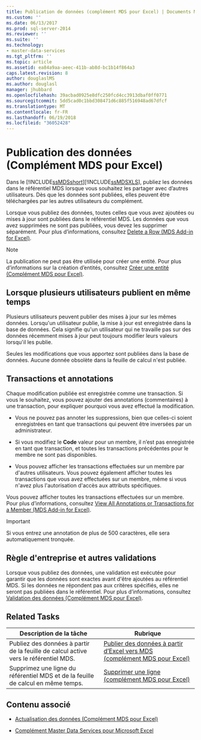```yaml
---
title: Publication de données (complément MDS pour Excel) | Documents Microsoft
ms.custom: ''
ms.date: 06/13/2017
ms.prod: sql-server-2014
ms.reviewer: ''
ms.suite: ''
ms.technology:
- master-data-services
ms.tgt_pltfrm: ''
ms.topic: article
ms.assetid: ea84a9aa-aeec-411b-ab8d-bc1b14f864a3
caps.latest.revision: 8
author: douglaslMS
ms.author: douglasl
manager: jhubbard
ms.openlocfilehash: 39acbad0925e8dfc250fcd4cc3913dbaf0ff0771
ms.sourcegitcommit: 5dd5cad0c1bbd308471d6c885f516948ad67dfcf
ms.translationtype: MT
ms.contentlocale: fr-FR
ms.lasthandoff: 06/19/2018
ms.locfileid: "36052428"
---
```

# <a name="publishing-data-mds-add-in-for-excel"></a>Publication des données (Complément MDS pour Excel)
  Dans le [!INCLUDE[ssMDSshort](../../includes/ssmdsshort-md.md)][!INCLUDE[ssMDSXLS](../../includes/ssmdsxls-md.md)], publiez les données dans le référentiel MDS lorsque vous souhaitez les partager avec d’autres utilisateurs. Dès que les données sont publiées, elles peuvent être téléchargées par les autres utilisateurs du complément.  
  
 Lorsque vous publiez des données, toutes celles que vous avez ajoutées ou mises à jour sont publiées dans le référentiel MDS. Les données que vous avez supprimées ne sont pas publiées, vous devez les supprimer séparément. Pour plus d’informations, consultez [Delete a Row &#40;MDS Add-in for Excel&#41;](delete-a-row-mds-add-in-for-excel.md).  
  
> [!NOTE]  
>  La publication ne peut pas être utilisée pour créer une entité. Pour plus d’informations sur la création d’entités, consultez [Créer une entité &#40;Complément MDS pour Excel&#41;](create-an-entity-mds-add-in-for-excel.md).  
  
## <a name="when-multiple-users-publish-at-the-same-time"></a>Lorsque plusieurs utilisateurs publient en même temps  
 Plusieurs utilisateurs peuvent publier des mises à jour sur les mêmes données. Lorsqu'un utilisateur publie, la mise à jour est enregistrée dans la base de données. Cela signifie qu'un utilisateur qui ne travaille pas sur des données récemment mises à jour peut toujours modifier leurs valeurs lorsqu'il les publie.  
  
 Seules les modifications que vous apportez sont publiées dans la base de données. Aucune donnée obsolète dans la feuille de calcul n'est publiée.  
  
## <a name="transactions-and-annotations"></a>Transactions et annotations  
 Chaque modification publiée est enregistrée comme une transaction. Si vous le souhaitez, vous pouvez ajouter des annotations (commentaires) à une transaction, pour expliquer pourquoi vous avez effectué la modification.  
  
-   Vous ne pouvez pas annoter les suppressions, bien que celles-ci soient enregistrées en tant que transactions qui peuvent être inversées par un administrateur.  
  
-   Si vous modifiez le **Code** valeur pour un membre, il n’est pas enregistrée en tant que transaction, et toutes les transactions précédentes pour le membre ne sont pas disponibles.  
  
-   Vous pouvez afficher les transactions effectuées sur un membre par d'autres utilisateurs. Vous pouvez également afficher toutes les transactions que vous avez effectuées sur un membre, même si vous n'avez plus l'autorisation d'accès aux attributs spécifiques.  
  
 Vous pouvez afficher toutes les transactions effectuées sur un membre. Pour plus d’informations, consultez [View All Annotations or Transactions for a Member &#40;MDS Add-in for Excel&#41;](view-all-annotations-or-transactions-for-a-member-mds-add-in-for-excel.md).  
  
> [!IMPORTANT]  
>  Si vous entrez une annotation de plus de 500 caractères, elle sera automatiquement tronquée.  
  
## <a name="business-rule-and-other-validation"></a>Règle d'entreprise et autres validations  
 Lorsque vous publiez des données, une validation est exécutée pour garantir que les données sont exactes avant d'être ajoutées au référentiel MDS. Si les données ne répondent pas aux critères spécifiés, elles ne seront pas publiées dans le référentiel. Pour plus d’informations, consultez [Validation des données &#40;Complément MDS pour Excel&#41;](validating-data-mds-add-in-for-excel.md).  
  
## <a name="related-tasks"></a>Related Tasks  
  
|Description de la tâche|Rubrique|  
|----------------------|-----------|  
|Publiez des données à partir de la feuille de calcul active vers le référentiel MDS.|[Publier des données à partir d’Excel vers MDS &#40;complément MDS pour Excel&#41;](import-data-from-excel-to-master-data-services-mds-add-in-for-excel.md)|  
|Supprimez une ligne du référentiel MDS et de la feuille de calcul en même temps.|[Supprimer une ligne &#40;complément MDS pour Excel&#41;](delete-a-row-mds-add-in-for-excel.md)|  
  
## <a name="related-content"></a>Contenu associé  
  
-   [Actualisation des données &#40;Complément MDS pour Excel&#41;](refreshing-data-mds-add-in-for-excel.md)  
  
-   [Complément Master Data Services pour Microsoft Excel](master-data-services-add-in-for-microsoft-excel.md)  
  
  